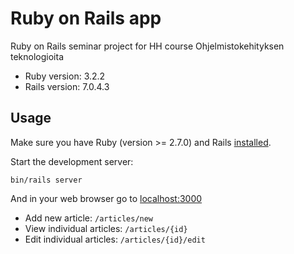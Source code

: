 # Ruby on Rails app

Ruby on Rails seminar project for HH course Ohjelmistokehityksen teknologioita

- Ruby version: 3.2.2
- Rails version: 7.0.4.3

## Usage

Make sure you have Ruby (version >= 2.7.0) and Rails [installed](https://guides.rubyonrails.org/getting_started.html).

Start the development server:

```
bin/rails server
```

And in your web browser go to [localhost:3000](https://localhost:3000)

- Add new article: `/articles/new`
- View individual articles: `/articles/{id}`
- Edit individual articles: `/articles/{id}/edit`

